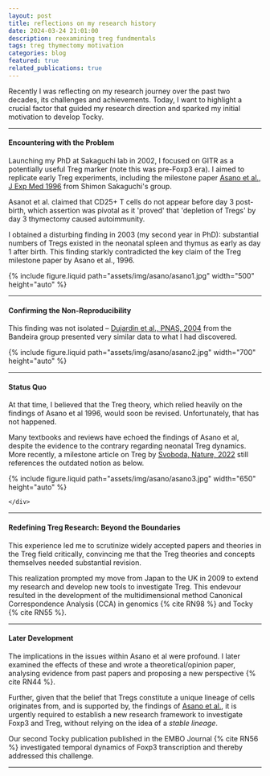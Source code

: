```yaml
---
layout: post
title: reflections on my research history
date: 2024-03-24 21:01:00
description: reexamining treg fundmentals
tags: treg thymectomy motivation
categories: blog
featured: true
related_publications: true
---
```


Recently I was reflecting on my research journey over the past two decades, its challenges and achievements. Today, I want to highlight a crucial factor that guided my research direction and sparked my initial motivation to develop Tocky.

---

#### Encountering with the Problem

Launching my PhD at Sakaguchi lab in 2002, I focused on GITR as a potentially useful Treg marker (note this was pre-Foxp3 era). I aimed to replicate early Treg experiments, including the milestone paper [Asano et al., J Exp Med 1996](https://pubmed.ncbi.nlm.nih.gov/8760792/) from Shimon Sakaguchi's group. 

Asanot et al. claimed that CD25+ T cells do not appear before day 3 post-birth, which assertion was pivotal as it 'proved' that 'depletion of Tregs' by day 3 thymectomy caused autoimmunity.

I obtained a disturbing finding in 2003 (my second year in PhD): substantial numbers of Tregs existed in the neonatal spleen and thymus as early as day 1 after birth. This finding starkly contradicted the key claim of the Treg milestone paper by Asano et al., 1996.

<div class="row mt-3">
     <div class="col-sm mt-3 mt-md-0">
        {% include figure.liquid path="assets/img/asano/asano1.jpg" width="500" height="auto" %}
    </div>
</div>

---

#### Confirming the Non-Reproducibility

This finding was not isolated – [Dujardin et al., PNAS, 2004](https://www.pnas.org/doi/abs/10.1073/pnas.0403303101) from the Bandeira group presented very similar data to what I had discovered. 

<div class="row mt-3">
    <div class="col-sm mt-3 mt-md-0">
        {% include figure.liquid path="assets/img/asano/asano2.jpg" width="700" height="auto" %}
    </div>
</div>

---

#### Status Quo

At that time, I believed that the Treg theory, which relied heavily on the findings of Asano et al 1996, would soon be revised. 
Unfortunately, that has not happened. 

Many textbooks and reviews have echoed the findings of Asano et al, despite the evidence to the contrary regarding neonatal Treg dynamics. More recently, a milestone article on Treg by [Svoboda, Nature, 2022](https://www.nature.com/articles/d42859-022-00048-z) still references the outdated notion as below.

<div class="row mt-3">
    <div class="col-sm mt-3 mt-md-0">
        {% include figure.liquid path="assets/img/asano/asano3.jpg" width="650" height="auto" %}

    </div>
</div>

---

#### Redefining Treg Research: Beyond the Boundaries

This experience led me to scrutinize widely accepted papers and theories in the Treg field critically, convincing me that the Treg theories and concepts themselves needed substantial revision. 

This realization prompted my move from Japan to the UK in 2009 to extend my research and develop new tools to investigate Treg. This endevour resulted in the development of the multidimensional method Canonical Correspondence Analysis (CCA) in genomics {% cite RN98 %} and Tocky {% cite RN55 %}. 

---

#### Later Development

The implications in the issues within Asano et al were profound. I later examined the effects of these and wrote a theoretical/opinion paper, analysing evidence from past papers and proposing a new perspective {% cite RN44 %}.

Further, given that the belief that Tregs constitute a unique lineage of cells originates from, and is supported by, the findings of [Asano et al.](https://pubmed.ncbi.nlm.nih.gov/8760792/), it is urgently required to establish a new research framework to investigate Foxp3 and Treg, without relying on the idea of a _stable lineage_. 

Our second Tocky publication published in the EMBO Journal {% cite RN56 %} investigated temporal dynamics of Foxp3 transcription and thereby addressed this challenge.


---
